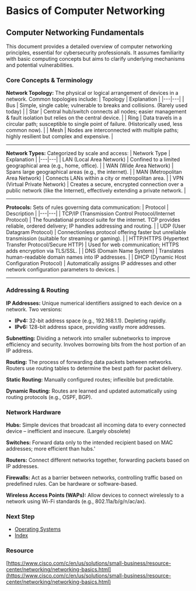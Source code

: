 # Basics of Computer Networking

## Computer Networking Fundamentals
This document provides a detailed overview of computer networking principles, essential for cybersecurity professionals. It assumes familiarity with basic computing concepts but aims to clarify underlying mechanisms and potential vulnerabilities.

### Core Concepts & Terminology
**Network Topology:** The physical or logical arrangement of devices in a network. Common topologies include:
| Topology | Explanation |
|---|---|
| Bus | Simple, single cable; vulnerable to breaks and collisions. (Rarely used today) |
| Star | Central hub/switch connects all nodes; easier management & fault isolation but relies on the central device. |
| Ring | Data travels in a circular path; susceptible to single point of failure. (Historically used, less common now). |
| Mesh | Nodes are interconnected with multiple paths; highly resilient but complex and expensive. |

---

**Network Types:** Categorized by scale and access:
| Network Type | Explanation |
|---|---|
| LAN (Local Area Network) | Confined to a limited geographical area (e.g., home, office). |
| WAN (Wide Area Network) | Spans large geographical areas (e.g., the internet). |
| MAN (Metropolitan Area Network) | Connects LANs within a city or metropolitan area. |
| VPN (Virtual Private Network) | Creates a secure, encrypted connection over a public network (like the Internet), effectively extending a private network. |

---

**Protocols:** Sets of rules governing data communication:
| Protocol | Description |
|---|---|
| TCP/IP (Transmission Control Protocol/Internet Protocol) | The foundational protocol suite for the internet. TCP provides reliable, ordered delivery; IP handles addressing and routing. |
| UDP (User Datagram Protocol) | Connectionless protocol offering faster but unreliable transmission (suitable for streaming or gaming). |
| HTTP/HTTPS (Hypertext Transfer Protocol/Secure HTTP) | Used for web communication; HTTPS adds encryption via TLS/SSL. |
| DNS (Domain Name System) | Translates human-readable domain names into IP addresses. |
| DHCP (Dynamic Host Configuration Protocol) | Automatically assigns IP addresses and other network configuration parameters to devices. |

---

### Addressing & Routing
**IP Addresses:** Unique numerical identifiers assigned to each device on a network. Two versions:
  - **IPv4:** 32-bit address space (e.g., 192.168.1.1). Depleting rapidly.
  - **IPv6:** 128-bit address space, providing vastly more addresses.

**Subnetting:** Dividing a network into smaller subnetworks to improve efficiency and security. Involves borrowing bits from the host portion of an IP address.

**Routing:** The process of forwarding data packets between networks. Routers use routing tables to determine the best path for packet delivery.

**Static Routing:** Manually configured routes; inflexible but predictable.

**Dynamic Routing:** Routes are learned and updated automatically using routing protocols (e.g., OSPF, BGP).

### Network Hardware
**Hubs:** Simple devices that broadcast all incoming data to every connected device – inefficient and insecure. (Largely obsolete)

**Switches:** Forward data only to the intended recipient based on MAC addresses; more efficient than hubs.'

**Routers:** Connect different networks together, forwarding packets based on IP addresses.

**Firewalls:** Act as a barrier between networks, controlling traffic based on predefined rules. Can be hardware or software-based.

**Wireless Access Points (WAPs):** Allow devices to connect wirelessly to a network using Wi-Fi standards (e.g., 802.11a/b/g/n/ac/ax).


### Next Step
- [Operating Systems](https://github.com/Sisu-Sus/CyberSec-RoadMap/blob/main/Operating_Systems/Operating_Systems.md)
- [Index](https://github.com/Sisu-Sus/CyberSec-RoadMap/blob/main/index.md)

### Resource
[https://www.cisco.com/c/en/us/solutions/small-business/resource-center/networking/networking-basics.html](https://www.cisco.com/c/en/us/solutions/small-business/resource-center/networking/networking-basics.html)
